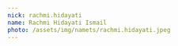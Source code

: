 ```yaml
---
nick: rachmi.hidayati
name: Rachmi Hidayati Ismail
photo: /assets/img/namets/rachmi.hidayati.jpeg
---
```

